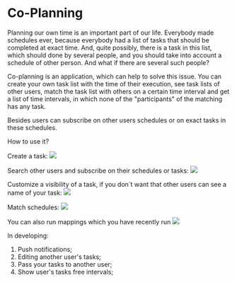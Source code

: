 # Co-Planning

Planning our own time is an important part of our life. Everybody made schedules ever, because everybody had a list of tasks that should be completed at exact time. 
And, quite possibly, there is a task in this list, which should done by several people, and you should take into account a schedule of other person. And what if there are several such people?

Co-planning is an application, which can help to solve this issue. You can create your own task list with the time of their execution, see task lists of other users, match the task list with others on a certain time interval and get a list of time intervals, in which none of the "participants" of the matching has any task.

Besides users can subscribe on other users schedules or on exact tasks in these schedules.

How to use it?

Create a task:
![](create_and_edit_tasks.gif)

Search other users and subscribe on their schedules or tasks:
![](subscribe_unsubscribe_on_schedule.gif)

Customize a visibility of a task, if you don`t want that other users can see a name of your task:
![](Change_visibility.gif)

Match schedules:
![](Mappings.gif)

You can also run mappings which you have recently run
![](Using_saved_mappings.gif)


In developing:
1. Push notifications;
2. Editing another user's tasks;
3. Pass your tasks to another user;
4. Show user's tasks free intervals;

